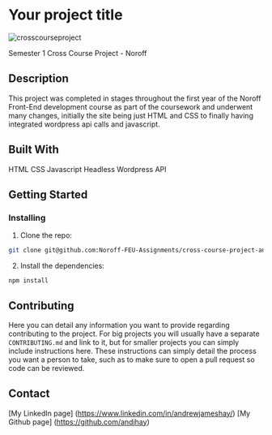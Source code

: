 # Your project title

![crosscourseproject](https://user-images.githubusercontent.com/88853764/172799761-5db281a5-dc62-41c9-bea1-5210cdf4eb08.png)

Semester 1 Cross Course Project - Noroff

## Description

This project was completed in stages throughout the first year of the Noroff Front-End development course as part of the coursework and underwent many changes, initially the site being just HTML and CSS to finally having integrated wordpress api calls and javascript.

## Built With

HTML
CSS
Javascript
Headless Wordpress API

## Getting Started

### Installing

1. Clone the repo:

```bash
git clone git@github.com:Noroff-FEU-Assignments/cross-course-project-andjhay.git
```

2. Install the dependencies:

```
npm install
```

## Contributing

Here you can detail any information you want to provide regarding contributing to the project. For big projects you will usually have a separate `CONTRIBUTING.md` and link to it, but for smaller projects you can simply include instructions here. These instructions can simply detail the process you want a person to take, such as to make sure to open a pull request so code can be reviewed.

## Contact

[My LinkedIn page] (https://www.linkedin.com/in/andrewjameshay/)
[My Github page] (https://github.com/andjhay)
